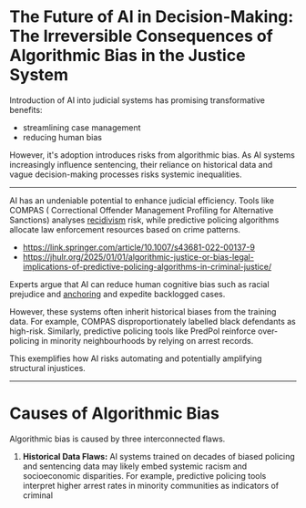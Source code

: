 # The Future of AI in Decision-Making: The Irreversible Consequences of Algorithmic Bias in the Justice System

Introduction of AI into judicial systems has promising transformative benefits:
- streamlining case management
- reducing human bias

However, it's adoption introduces risks from algorithmic bias.
As AI systems increasingly influence sentencing, their reliance on historical data and vague decision-making processes risks systemic inequalities.

---
AI has an undeniable potential to enhance judicial efficiency.
Tools like COMPAS ( Correctional Offender Management Profiling for Alternative Sanctions) analyses [recidivism](https://www.merriam-webster.com/dictionary/recidivism) risk, while predictive policing algorithms allocate law enforcement resources based on crime patterns.
- https://link.springer.com/article/10.1007/s43681-022-00137-9
- https://jhulr.org/2025/01/01/algorithmic-justice-or-bias-legal-implications-of-predictive-policing-algorithms-in-criminal-justice/

Experts argue that AI can reduce human cognitive bias such as racial prejudice and [anchoring](https://en.wikipedia.org/wiki/Anchoring_effect) and expedite backlogged cases.

However, these systems often inherit historical biases from the training data. For example, COMPAS disproportionately labelled black defendants as high-risk. Similarly, predictive policing tools like PredPol reinforce over-policing in minority neighbourhoods by relying on arrest records.

This exemplifies how AI risks automating and potentially amplifying structural injustices.

---

# Causes of Algorithmic Bias
Algorithmic bias is caused by three interconnected flaws.
1. **Historical Data Flaws:** AI systems trained on decades of biased policing and sentencing data may likely embed systemic racism and socioeconomic disparities. For example, predictive policing tools interpret higher arrest rates in minority communities as indicators of criminal 